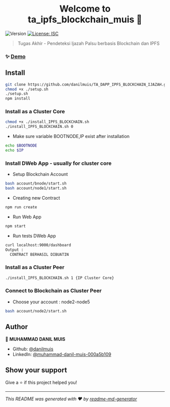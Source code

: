 <h1 align="center">Welcome to ta_ipfs_blockchain_muis 👋</h1>
<p>
  <img alt="Version" src="https://img.shields.io/badge/version-1.0.0-blue.svg?cacheSeconds=2592000" />
  <a href="#" target="_blank">
    <img alt="License: ISC" src="https://img.shields.io/badge/License-ISC-yellow.svg" />
  </a>
</p>

> Tugas Akhir - Pendeteksi Ijazah Palsu berbasis Blockchain dan IPFS

### ✨ [Demo](https://sivilchain.smartsupportku.com)

## Install

```bash
git clone https://github.com/danilmuis/TA_DAPP_IPFS_BLOCKCHAIN_IJAZAH.git
chmod +x ./setup.sh
./setup.sh
npm install
```
### Install as a Cluster Core

```bash
chmod +x ./install_IPFS_BLOCKCHAIN.sh
./install_IPFS_BLOCKCHAIN.sh 0
```


* Make sure variable BOOTNODE,IP exist after installation 
```bash
echo $BOOTNODE
echo $IP
```

### Install DWeb App - usually for cluster core

* Setup Blockchain Account
```bash
bash account/bnode/start.sh
bash account/node1/start.sh
```

* Creating new Contract
```bash
npm run create
```


*  Run Web App

```bash
npm start
```

* Run tests DWeb App

```bash
curl localhost:9000/dashboard
Output :
  CONTRACT BERHASIL DIBUATIN
```

### Install as a Cluster Peer

```bash
./install_IPFS_BLOCKCHAIN.sh 1 {IP Cluster Core}
```

### Connect to Blockchain as Cluster Peer
* Choose your account : node2-node5
```bash
bash account/node2/start.sh
```

## Author

👤 **MUHAMMAD DANIL MUIS**

* Github: [@danilmuis](https://github.com/danilmuis)
* LinkedIn: [@muhammad-danil-muis-000a5b109](https://linkedin.com/in/muhammad-danil-muis-000a5b109)

## Show your support

Give a ⭐️ if this project helped you!

***
_This README was generated with ❤️ by [readme-md-generator](https://github.com/kefranabg/readme-md-generator)_